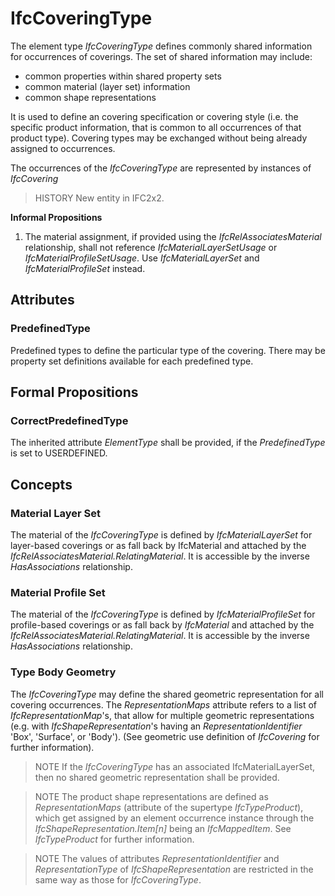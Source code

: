 # IfcCoveringType

The element type _IfcCoveringType_ defines commonly shared information for occurrences of coverings. The set of shared information may include:

* common properties within shared property sets
* common material (layer set) information
* common shape representations
<!-- end of definition -->
It is used to define an covering specification or covering style (i.e. the specific product information, that is common to all occurrences of that product type). Covering types may be exchanged without being already assigned to occurrences.

The occurrences of the _IfcCoveringType_ are represented by instances of _IfcCovering_

> HISTORY  New entity in IFC2x2.

**Informal Propositions**

1. The material assignment, if provided using the _IfcRelAssociatesMaterial_ relationship, shall not reference _IfcMaterialLayerSetUsage_ or _IfcMaterialProfileSetUsage_.  Use _IfcMaterialLayerSet_ and _IfcMaterialProfileSet_ instead.

## Attributes

### PredefinedType
Predefined types to define the particular type of the covering. There may be property set definitions available for each predefined type.

## Formal Propositions

### CorrectPredefinedType
The inherited attribute _ElementType_ shall be provided, if the _PredefinedType_ is set to USERDEFINED.

## Concepts

### Material Layer Set

The material of the _IfcCoveringType_ is defined by _IfcMaterialLayerSet_ for layer-based coverings or as fall back by IfcMaterial and attached by the _IfcRelAssociatesMaterial.RelatingMaterial_. It is accessible by the inverse _HasAssociations_ relationship.

### Material Profile Set

The material of the _IfcCoveringType_ is defined by _IfcMaterialProfileSet_ for profile-based coverings or as fall back by _IfcMaterial_ and attached by the _IfcRelAssociatesMaterial.RelatingMaterial_. It is accessible by the inverse _HasAssociations_ relationship.

### Type Body Geometry

The _IfcCoveringType_ may define the shared geometric representation for all covering occurrences. The _RepresentationMaps_ attribute refers to a list of _IfcRepresentationMap_'s, that allow for multiple geometric representations (e.g. with _IfcShapeRepresentation_'s having an _RepresentationIdentifier_ 'Box', 'Surface', or 'Body'). (See geometric use definition of _IfcCovering_ for further information).

> NOTE  If the _IfcCoveringType_ has an associated IfcMaterialLayerSet, then no shared geometric representation shall be provided.

> NOTE  The product shape representations are defined as _RepresentationMaps_ (attribute of the supertype _IfcTypeProduct_), which get assigned by an element occurrence instance through the _IfcShapeRepresentation.Item[n]_ being an _IfcMappedItem_. See _IfcTypeProduct_ for further information.

> NOTE  The values of attributes _RepresentationIdentifier_ and _RepresentationType_ of _IfcShapeRepresentation_ are restricted in the same way as those for _IfcCoveringType_.

